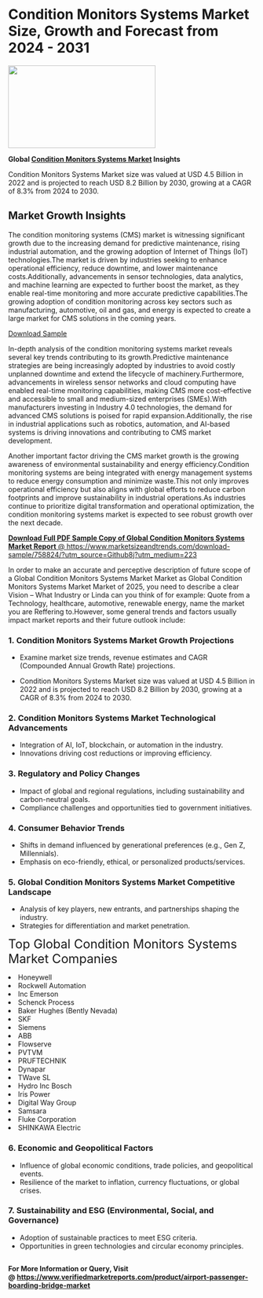<H1>Condition Monitors Systems Market Size, Growth and Forecast from 2024 - 2031</H1><img class="aligncenter size-medium wp-image-584254" src="https://thirdeyenews.in/wp-content/uploads/2024/09/Global-Market-Research-300x168.jpeg" alt="" width="300" height="168" /><p><strong>Global&nbsp;<a href="https://www.marketsizeandtrends.com/download-sample/758824/?utm_source=Github8j?utm_medium=223">Condition Monitors Systems Market</a> Insights</strong></p><p>Condition Monitors Systems Market size was valued at USD 4.5 Billion in 2022 and is projected to reach USD 8.2 Billion by 2030, growing at a CAGR of 8.3% from 2024 to 2030.</p><p><h2>Market Growth Insights</h2> <p>The condition monitoring systems (CMS) market is witnessing significant growth due to the increasing demand for predictive maintenance, rising industrial automation, and the growing adoption of Internet of Things (IoT) technologies.The market is driven by industries seeking to enhance operational efficiency, reduce downtime, and lower maintenance costs.Additionally, advancements in sensor technologies, data analytics, and machine learning are expected to further boost the market, as they enable real-time monitoring and more accurate predictive capabilities.The growing adoption of condition monitoring across key sectors such as manufacturing, automotive, oil and gas, and energy is expected to create a large market for CMS solutions in the coming years.</p> <p><a href="#">Download Sample</a></p> <p>In-depth analysis of the condition monitoring systems market reveals several key trends contributing to its growth.Predictive maintenance strategies are being increasingly adopted by industries to avoid costly unplanned downtime and extend the lifecycle of machinery.Furthermore, advancements in wireless sensor networks and cloud computing have enabled real-time monitoring capabilities, making CMS more cost-effective and accessible to small and medium-sized enterprises (SMEs).With manufacturers investing in Industry 4.0 technologies, the demand for advanced CMS solutions is poised for rapid expansion.Additionally, the rise in industrial applications such as robotics, automation, and AI-based systems is driving innovations and contributing to CMS market development.</p> <p>Another important factor driving the CMS market growth is the growing awareness of environmental sustainability and energy efficiency.Condition monitoring systems are being integrated with energy management systems to reduce energy consumption and minimize waste.This not only improves operational efficiency but also aligns with global efforts to reduce carbon footprints and improve sustainability in industrial operations.As industries continue to prioritize digital transformation and operational optimization, the condition monitoring systems market is expected to see robust growth over the next decade.</p> <p><a href="#"></p><p><span class=""><strong>Download Full PDF Sample Copy of Global Condition Monitors Systems Market Report</strong> @ <a href="https://www.marketsizeandtrends.com/download-sample/758824/?utm_source=Github8j?utm_medium=223" target="_blank">https://www.marketsizeandtrends.com/download-sample/758824/?utm_source=Github8j?utm_medium=223</a></span></p><p>In order to make an accurate and perceptive description of future scope of a Global&nbsp;Condition Monitors Systems Market Market as Global&nbsp;Condition Monitors Systems Market Market of 2025, you need to describe a clear Vision &ndash; What Industry or Linda can you think of for example: Quote from a Technology, healthcare, automotive, renewable energy, name the market you are Reffering to.However, some general trends and factors usually impact market reports and their future outlook include:</p><h3>1.&nbsp;<strong>Condition Monitors Systems Market Growth Projections</strong></h3><ul><li>Examine market size trends, revenue estimates and CAGR (Compounded Annual Growth Rate) projections.</li><li><p>Condition Monitors Systems Market size was valued at USD 4.5 Billion in 2022 and is projected to reach USD 8.2 Billion by 2030, growing at a CAGR of 8.3% from 2024 to 2030.</p></li></ul><h3>2.&nbsp;<strong>Condition Monitors Systems Market Technological Advancements</strong></h3><ul><li>Integration of AI, IoT, blockchain, or automation in the industry.</li><li>Innovations driving cost reductions or improving efficiency.</li></ul><h3>3.&nbsp;<strong>Regulatory and Policy Changes</strong></h3><ul><li>Impact of global and regional regulations, including sustainability and carbon-neutral goals.</li><li>Compliance challenges and opportunities tied to government initiatives.</li></ul><h3>4.&nbsp;<strong>Consumer Behavior Trends</strong></h3><ul><li>Shifts in demand influenced by generational preferences (e.g., Gen Z, Millennials).</li><li>Emphasis on eco-friendly, ethical, or personalized products/services.</li></ul><h3>5.&nbsp;<strong>Global Condition Monitors Systems Market Competitive Landscape</strong></h3><ul><li>Analysis of key players, new entrants, and partnerships shaping the industry.</li><li>Strategies for differentiation and market penetration.</li></ul><p data-pm-slice="1 1 []"><span style="color: inherit; font-family: inherit; font-size: 25px;">Top Global Condition Monitors Systems Market Companies</span></p><div class="" data-test-id=""><p><li>Honeywell</li><li> Rockwell Automation</li><li> Inc Emerson</li><li> Schenck Process</li><li> Baker Hughes (Bently Nevada)</li><li> SKF</li><li> Siemens</li><li> ABB</li><li> Flowserve</li><li> PVTVM</li><li> PRUFTECHNIK</li><li> Dynapar</li><li> TWave SL</li><li> Hydro Inc Bosch</li><li> Iris Power</li><li> Digital Way Group</li><li> Samsara</li><li> Fluke Corporation</li><li> SHINKAWA Electric</li></p></div><h3>6.&nbsp;<strong>Economic and Geopolitical Factors</strong></h3><ul><li>Influence of global economic conditions, trade policies, and geopolitical events.</li><li>Resilience of the market to inflation, currency fluctuations, or global crises.</li></ul><h3>7.&nbsp;<strong>Sustainability and ESG (Environmental, Social, and Governance)</strong></h3><ul><li>Adoption of sustainable practices to meet ESG criteria.</li><li>Opportunities in green technologies and circular economy principles.</li></ul><h2><strong style="font-size: 14px;">For More Information or Query, Visit @&nbsp;</strong><a style="background-color: #ffffff; font-size: 14px;" href="https://www.marketsizeandtrends.com/report/condition-monitors-systems-market/" target="_blank">https://www.verifiedmarketreports.com/product/airport-passenger-boarding-bridge-market</a></h2>